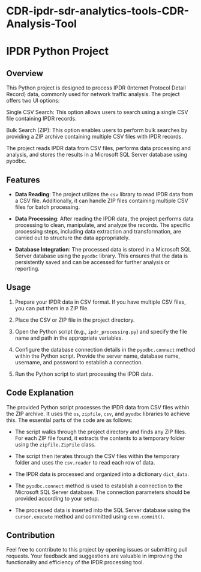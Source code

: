 # CDR-ipdr-sdr-analytics-tools-CDR-Analysis-Tool

# IPDR Python Project

## Overview
This Python project is designed to process IPDR (Internet Protocol Detail Record) data, commonly used for network traffic analysis. The project offers two UI options:

Single CSV Search: This option allows users to search using a single CSV file containing IPDR records.

Bulk Search (ZIP): This option enables users to perform bulk searches by providing a ZIP archive containing multiple CSV files with IPDR records.

The project reads IPDR data from CSV files, performs data processing and analysis, and stores the results in a Microsoft SQL Server database using pyodbc.
## Features

- **Data Reading**: The project utilizes the `csv` library to read IPDR data from a CSV file. Additionally, it can handle ZIP files containing multiple CSV files for batch processing.

- **Data Processing**: After reading the IPDR data, the project performs data processing to clean, manipulate, and analyze the records. The specific processing steps, including data extraction and transformation, are carried out to structure the data appropriately.

- **Database Integration**: The processed data is stored in a Microsoft SQL Server database using the `pyodbc` library. This ensures that the data is persistently saved and can be accessed for further analysis or reporting.


## Usage

1. Prepare your IPDR data in CSV format. If you have multiple CSV files, you can put them in a ZIP file.

2. Place the CSV or ZIP file in the project directory.

3. Open the Python script (e.g., `ipdr_processing.py`) and specify the file name and path in the appropriate variables.

4. Configure the database connection details in the `pyodbc.connect` method within the Python script. Provide the server name, database name, username, and password to establish a connection.

5. Run the Python script to start processing the IPDR data.

## Code Explanation

The provided Python script processes the IPDR data from CSV files within the ZIP archive. It uses the `os`, `zipfile`, `csv`, and `pyodbc` libraries to achieve this. The essential parts of the code are as follows:

- The script walks through the project directory and finds any ZIP files. For each ZIP file found, it extracts the contents to a temporary folder using the `zipfile.ZipFile` class.

- The script then iterates through the CSV files within the temporary folder and uses the `csv.reader` to read each row of data.

- The IPDR data is processed and organized into a dictionary `dict_data`.

- The `pyodbc.connect` method is used to establish a connection to the Microsoft SQL Server database. The connection parameters should be provided according to your setup.

- The processed data is inserted into the SQL Server database using the `cursor.execute` method and committed using `conn.commit()`.

## Contribution

Feel free to contribute to this project by opening issues or submitting pull requests. Your feedback and suggestions are valuable in improving the functionality and efficiency of the IPDR processing tool.

